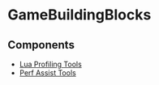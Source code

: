 # GameBuildingBlocks

## Components

- [Lua Profiling Tools](https://github.com/GameBuildingBlocks/LuaProfilingTools)
- [Perf Assist Tools](https://github.com/GameBuildingBlocks/PerfAssistTools)
